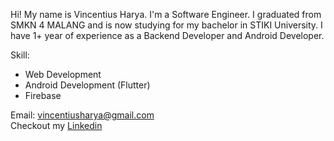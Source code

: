 Hi! My name is Vincentius Harya.
I'm a Software Engineer.
I graduated from SMKN 4 MALANG and is now studying for my bachelor in STIKI University.
I have 1+ year of experience as a Backend Developer and Android Developer.

Skill:
- Web Development
- Android Development (Flutter)
- Firebase

Email: vincentiusharya@gmail.com<br>
Checkout my <a href="https://www.linkedin.com/in/vincentius-harya-b17a19206/">Linkedin<a>
<!---
VincentiusHarya/VincentiusHarya is a ✨ special ✨ repository because its `README.md` (this file) appears on your GitHub profile.
You can click the Preview link to take a look at your changes.
--->
